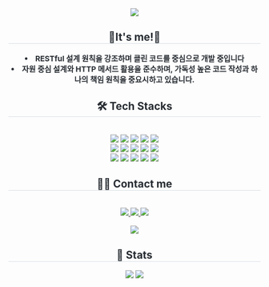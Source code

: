 <div align= "center">
    <img src="https://capsule-render.vercel.app/api?type=soft&color=aa77c0&height=120&text=Young%20Jun%20Park&animation=&fontColor=ffffff&fontSize=40" />
    </div>
    <div align= "center"> 
    <h2 style="border-bottom: 1px solid #d8dee4; color: #282d33;"> 🌟It's me!🌟 </h2>  
    <div style="font-weight: 700; font-size: 15px; text-align: center; color: #282d33;"> <li>RESTful 설계 원칙을 강조하며 클린 코드를 중심으로 개발 중입니다</li></li><li>자원 중심 설계와 HTTP 메서드 활용을 준수하며, 가독성 높은 코드 작성과 하나의 책임 원칙을 중요시하고 있습니다. </div> 
    </div>
    <div align= "center">
    <h2 style="border-bottom: 1px solid #d8dee4; color: #282d33;"> 🛠️ Tech Stacks </h2> <br> 
    <div style="margin: 0 auto; text-align: center;" align= "center"> <img src="https://img.shields.io/badge/Java-007396?style=flat&logo=Java&logoColor=white">
          <img src="https://img.shields.io/badge/Spring Boot-6DB33F?style=flat&logo=Spring Boot&logoColor=white">
          <img src="https://img.shields.io/badge/Python-3776AB?style=flat&logo=Python&logoColor=white">
          <img src="https://img.shields.io/badge/Javascript-F7DF1E?style=flat&logo=Javascript&logoColor=white">
          <img src="https://img.shields.io/badge/MySQL-4479A1?style=flat&logo=MySQL&logoColor=white">
          <br/><img src="https://img.shields.io/badge/React-61DAFB?style=flat&logo=React&logoColor=white">
          <img src="https://img.shields.io/badge/StyledComponents-DB7093?style=flat&logo=StyledComponents&logoColor=white">
          <img src="https://img.shields.io/badge/Node.js-339933?style=flat&logo=Node.js&logoColor=white">
          <img src="https://img.shields.io/badge/HTML5-E34F26?style=flat&logo=HTML5&logoColor=white">
          <img src="https://img.shields.io/badge/CSS3-1572B6?style=flat&logo=CSS3&logoColor=white">
          <br/><img src="https://img.shields.io/badge/Discord-5865F2?style=flat&logo=Discord&logoColor=white">
          <img src="https://img.shields.io/badge/Figma-F24E1E?style=flat&logo=Figma&logoColor=white">
          <img src="https://img.shields.io/badge/Git-F05032?style=flat&logo=Git&logoColor=white">
          <img src="https://img.shields.io/badge/Github-181717?style=flat&logo=Github&logoColor=white">
          <img src="https://img.shields.io/badge/Slack-4A154B?style=flat&logo=Slack&logoColor=white">
          <br/></div>
    </div>
    <div align= "center">
    <h2 style="border-bottom: 1px solid #d8dee4; color: #282d33;"> 🧑‍💻 Contact me </h2> <br> 
    <div align= "center"> <a href=https://www.instagram.com/0._juuunn/> <img src="https://img.shields.io/badge/Instagram-E4405F?style=flat&logo=Instagram&logoColor=white&link=https://www.instagram.com/0._juuunn/"> </a>
         <a href=https://sharp-indigo-f19.notion.site/pyj9909?pvs=4> <img src="https://img.shields.io/badge/Notion-000000?style=flat&logo=Notion&logoColor=white&link=https://sharp-indigo-f19.notion.site/pyj9909?pvs=4"> </a>
         <a href=mailto:dydekd7511@gmail.com> <img src="https://img.shields.io/badge/Gmail-EA4335?style=flat&logo=Gmail&logoColor=white&link=mailto:dydekd7511@gmail.com"> </a>
          </div>  <br> 
    <div align= "center"> <a href="https://hits.seeyoufarm.com"> <img src="https://hits.seeyoufarm.com/api/count/incr/badge.svg?url=https%3A%2F%2Fgithub.com%2Fyoungjun9909%2F&count_bg=%23000000&title_bg=%23000000&icon=github.svg&icon_color=%23FFFFFF&title=GitHub&edge_flat=false"/></a>
       </div> 
    </div>
    <div align= "center"> 
    <h2 style="border-bottom: 1px solid #d8dee4; color: #282d33;"> 🏅 Stats </h2> <div align= "center"> <img src="https://github-readme-stats.vercel.app/api?username=youngjun9909&bg_color=180,ffffff,00000000&title_color=974e91&text_color=974e91"
         /> <img src="https://github-readme-stats.vercel.app/api/top-langs/?username=youngjun9909&layout=compact&bg_color=180,ffffff,00000000&title_color=974e91&text_color=974e91"
           /> </div> 
    </div>
    

